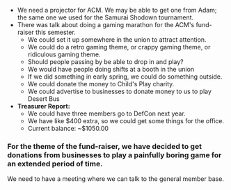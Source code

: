<ul>
	<li>We need a projector for ACM. We may be able to get one from Adam; the same one we used for the Samurai Shodown tournament.</li>
	<li>There was talk about doing a gaming marathon for the ACM's fund-raiser this semester.
<ul>
	<li>We could set it up somewhere in the union to attract attention.</li>
	<li>We could do a retro gaming theme, or crappy gaming theme, or ridiculous gaming theme.</li>
	<li>Should people passing by be able to drop in and play?</li>
	<li>We would have people doing shifts at a booth in the union</li>
	<li>If we did something in early spring, we could do something outside.</li>
	<li>We could donate the money to Child's Play charity.</li>
	<li>We could advertise to businesses to donate money to us to play Desert Bus</li>
</ul>
</li>
	<li><strong>Treasurer Report:</strong>
<ul>
	<li>We could have three members go to DefCon next year.</li>
	<li>We have like $400 extra, so we could get some things for the office.</li>
	<li>Current balance: ~$1050.00</li>
</ul>
</li>
</ul>
<h3>For the theme of the fund-raiser, we have decided to get donations from businesses to play a painfully boring game for an extended period of time.</h3>
We need to have a meeting where we can talk to the general member base.